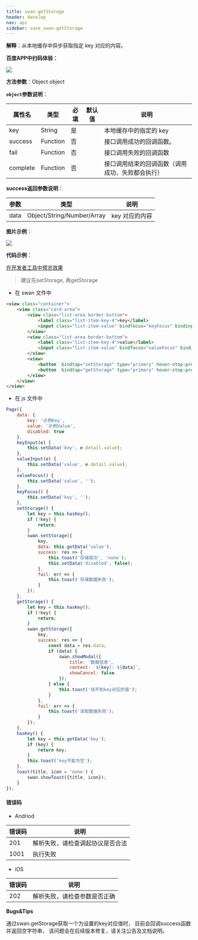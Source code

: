 ```yaml
---
title: swan.getStorage
header: develop
nav: api
sidebar: save_swan-getStorage
---
```




**解释**：从本地缓存中异步获取指定 key 对应的内容。

**百度APP中扫码体验：**

<img src="https://b.bdstatic.com/miniapp/assets/images/doc_demo/fragment_getStorage.png"  class="demo-qrcode-image" />

**方法参数**：Object object

**`object`参数说明**：

|属性名 |类型  |必填 | 默认值 |说明|
|---- | ---- | ---- | ----|----|
|key |String | 是 | |  本地缓存中的指定的 key|
|success |Function   | 否  | | 接口调用成功的回调函数。|
|fail  |  Function  |  否  | |  接口调用失败的回调函数|
|complete  |  Function   | 否  | | 接口调用结束的回调函数（调用成功、失败都会执行）|

**success返回参数说明**：

|参数 | 类型 |说明|
|---- | ---- | ---- |
|data   | Object/String/Number/Array | key 对应的内容|

**图片示例**：

<div class="m-doc-custom-examples">
    <div class="m-doc-custom-examples-correct">
        <img src="https://b.bdstatic.com/miniapp/images/storage.gif">
    </div>
    <div class="m-doc-custom-examples-correct">
        <img src=" ">
    </div>
    <div class="m-doc-custom-examples-correct">
        <img src=" ">
    </div>     
</div>

**代码示例**：

<a href="swanide://fragment/84384a223a90d8a24ee7754217b4130d1573632783248" title="在开发者工具中预览效果" target="_self">在开发者工具中预览效果</a>


> 建议先setStorage, 再getStorage

* 在 swan 文件中

```html
<view class="container">
    <view class="card-area">
        <view class="list-area border-bottom">
            <label class="list-item-key-4">key</label>
            <input class="list-item-value" bindfocus="keyFocus" bindinput="keyInput" type="text" value="{{key}}" placeholder="请输入key"/>
        </view>
        <view class="list-area border-bottom">
            <label class="list-item-key-4">value</label>
            <input class="list-item-value" bindfocus="valueFocus" bindinput="valueInput" type="text" value="{{value}}" placeholder="请输入value"/>
        </view>
        <view>
            <button  bindtap="setStorage" type="primary" hover-stop-propagation="true">存储数据</button>
            <button  bindtap="getStorage" type="primary" hover-stop-propagation="true" disabled="{{disabled}}">读取数据</button>
        </view>
    </view>
</view>
```

* 在 js 文件中

```js
Page({
    data: {
        key: '示例Key',
        value: '示例Value',
        disabled: true
    },
    keyInput(e) {
        this.setData('key', e.detail.value);
    },
    valueInput(e) {
        this.setData('value', e.detail.value);
    },
    valueFocus() {
        this.setData('value', '');
    },
    keyFocus() {
        this.setData('key', '');
    },
    setStorage() {
        let key = this.hasKey();
        if (!key) {
            return;
        }
        swan.setStorage({
            key,
            data: this.getData('value'),
            success: res => {
                this.toast('存储成功', 'none');
                this.setData('disabled', false);
            },
            fail: err => {
                this.toast('存储数据失败');
            }
        });
    },
    getStorage() {
        let key = this.hasKey();
        if (!key) {
            return;
        }
        swan.getStorage({
            key,
            success: res => {
                const data = res.data;
                if (data) {
                    swan.showModal({
                        title: '数据信息',
                        content: `${key}: ${data}`,
                        showCancel: false
                    });
                } else {
                    this.toast('找不到key对应的值');
                }
            },
            fail: err => {
                this.toast('读取数据失败');
            }
        });
    },
    hasKey() {
        let key = this.getData('key');
        if (key) {
            return key;
        }
        this.toast('key不能为空');
    },
    toast(title, icon = 'none') {
        swan.showToast({title, icon});
    }
});
```

#### 错误码

* Andriod

|错误码|说明|
|--|--|
|201|解析失败，请检查调起协议是否合法|
|1001|执行失败|

* iOS

|错误码|说明|
|--|--|
|202|解析失败，请检查参数是否正确      |

**Bugs&Tips**

通过swan.getStorage获取一个为设置的key对应值时， 目前会回调success函数并返回空字符串， 该问题会在后续版本修复，请关注公告及文档说明。
